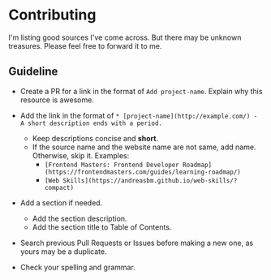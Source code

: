 # Contributing

I'm listing good sources I've come across. But there may be unknown treasures. Please feel free to forward it to me.

## Guideline

* Create a PR for a link in the format of `Add project-name`. Explain why this resource is awesome.
* Add the link in the format of `* [project-name](http://example.com/) - A short description ends with a period.`
    * Keep descriptions concise and **short**.
    * If the source name and the website name are not same, add name. Otherwise, skip it. Examples:
      * `[Frontend Masters: Frontend Developer Roadmap](https://frontendmasters.com/guides/learning-roadmap/)`
      * `[Web Skills](https://andreasbm.github.io/web-skills/?compact)`

* Add a section if needed.
    * Add the section description.
    * Add the section title to Table of Contents.
* Search previous Pull Requests or Issues before making a new one, as yours may be a duplicate.
* Check your spelling and grammar.
